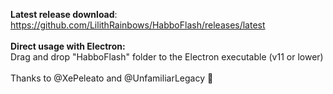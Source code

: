 <b>Latest release download</b>:<br>
https://github.com/LilithRainbows/HabboFlash/releases/latest
<br><br>
<b>Direct usage with Electron:</b><br>
Drag and drop "HabboFlash" folder to the Electron executable (v11 or lower)
<br><br>
Thanks to @XePeleato and @UnfamiliarLegacy 💖
